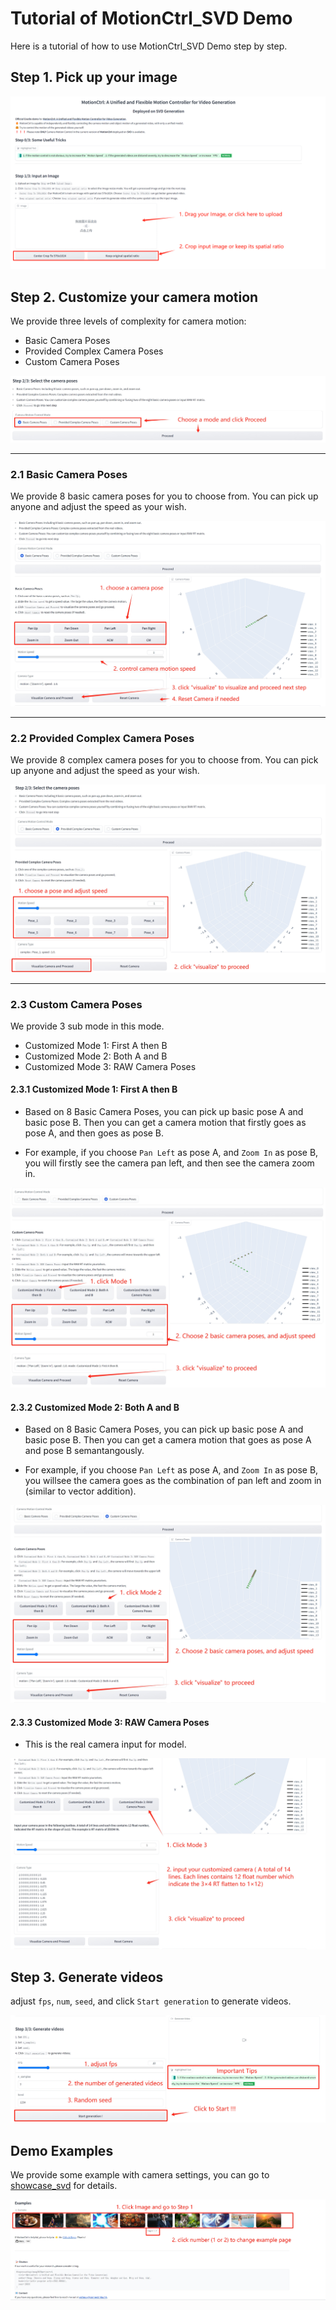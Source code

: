 # Tutorial of MotionCtrl_SVD Demo

Here is a tutorial of how to use MotionCtrl_SVD Demo step by step.


## Step 1. Pick up your image 

<!-- ![img_0](../assets/tutorial_images/img_0.png) -->

<div >
<img src="../assets/tutorial_images/img_0.png">
</div>

## Step 2. Customize your camera motion
We provide three levels of complexity for camera motion: 
- Basic Camera Poses
- Provided Complex Camera Poses
- Custom Camera Poses

<div >
<img src="../assets/tutorial_images/img_1.png", >
</div>

---

### 2.1 Basic Camera Poses
We provide 8 basic camera poses for you to choose from. You can pick up anyone and adjust the speed as your wish.

<div >
<img src="../assets/tutorial_images/img_2.png", >
</div>

---

### 2.2 Provided Complex Camera Poses
We provide 8 complex camera poses for you to choose from. You can pick up anyone and adjust the speed as your wish.


<div >
<img src="../assets/tutorial_images/img_3.png", >
</div>

---

### 2.3 Custom Camera Poses
We provide 3 sub mode in this mode.
- Customized Mode 1: First A then B
- Customized Mode 2: Both A and B
- Customized Mode 3: RAW Camera Poses

#### 2.3.1 Customized Mode 1: First A then B
- Based on 8 Basic Camera Poses, you can pick up basic pose A and basic pose  B. Then you can get a camera motion that firstly goes as pose A, and then goes as pose B. 

- For example, if you choose `Pan Left` as pose A, and `Zoom In` as pose B, you will firstly see the camera pan left, and then see the camera zoom in.
<div >
<img src="../assets/tutorial_images/img_4.png", >
</div>

#### 2.3.2 Customized Mode 2: Both A and B
- Based on 8 Basic Camera Poses, you can pick up basic pose A and basic pose  B. Then you can get a camera motion that goes as pose A and pose B semantangously.

- For example, if you choose `Pan Left` as pose A, and `Zoom In` as pose B, you willsee the camera goes as the combination of pan left and zoom in (similar to vector addition). 

<div >
<img src="../assets/tutorial_images/img_5.png", >
</div>


#### 2.3.3 Customized Mode 3: RAW Camera Poses
- This is the real camera input for model. 

<div >
<img src="../assets/tutorial_images/img_6.png", >
</div>


## Step 3. Generate videos
adjust `fps`, `num`, `seed`, and click `Start generation` to generate videos.

<div >
<img src="../assets/tutorial_images/img_7.png", >
</div>


## Demo Examples

We provide some example with camera settings, you can go to [showcase_svd](./showcase_svd.md) for details.


<div >
<img src="../assets/tutorial_images/img_8.png", >
</div>
